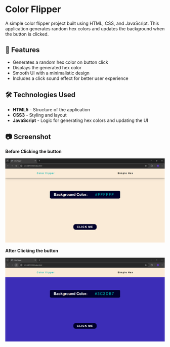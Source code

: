 # Color Flipper

A simple color flipper project built using HTML, CSS, and JavaScript. This application generates random hex colors and updates the background when the button is clicked.


## 📌 Features
- Generates a random hex color on button click
- Displays the generated hex color
- Smooth UI with a minimalistic design
- Includes a click sound effect for better user experience

## 🛠️ Technologies Used
- **HTML5** - Structure of the application
- **CSS3** - Styling and layout
- **JavaScript** - Logic for generating hex colors and updating the UI

## 📷 Screenshot

**Before Clicking the button**


![Color Flipper Preview img-1](./images/img-preview1.png) 


**After Clicking the button**


![Color Flipper Preview img-2](./images/img-preview2.png) 

